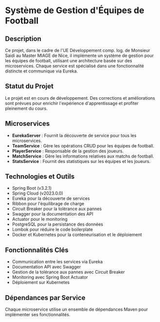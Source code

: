 # Système de Gestion d'Équipes de Football

## Description
Ce projet, dans le cadre de l'UE Développement comp. log. de Monsieur Saidi au Master MIAGE de Nice, il implémente un système de gestion pour les équipes de football, utilisant une architecture basée sur des microservices. Chaque service est spécialisé dans une fonctionnalité distincte et communique via Eureka.
## Statut du Projet
Le projet est en cours de développement. Des corrections et améliorations sont prévues pour enrichir l'expérience d'apprentissage et profiter pleinement du cours.
## Microservices
- **EurekaServer** : Fournit la découverte de service pour tous les microservices.
- **TeamService** : Gère les opérations CRUD pour les équipes de football.
- **PlayerService** : Responsable de la gestion des joueurs.
- **MatchService** : Gère les informations relatives aux matchs de football.
- **StatsService** : Fournit des statistiques sur les équipes et les joueurs.

## Technologies et Outils
- Spring Boot (v3.2.1)
- Spring Cloud (v2023.0.0)
- Eureka pour la découverte de services
- Ribbon pour l'équilibrage de charge
- Circuit Breaker pour la tolérance aux pannes
- Swagger pour la documentation des API
- Actuator pour le monitoring
- PostgreSQL pour la persistance des données
- Lombok pour réduire le code boilerplate
- Docker et Kubernetes pour la conteneurisation et le déploiement

## Fonctionnalités Clés
- Communication entre les services via Eureka
- Documentation API avec Swagger
- Gestion de la tolérance aux pannes avec Circuit Breaker
- Monitoring avec Spring Boot Actuator
- Déploiement sur Kubernetes

## Dépendances par Service
Chaque microservice utilise un ensemble de dépendances Maven pour implémenter ses fonctionnalités.

